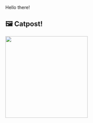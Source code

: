 Hello there!



## 🖼️ Catpost!

<sub>
    <img src="https://cdn2.thecatapi.com/images/dgb.jpg" height="256">
</sub>

